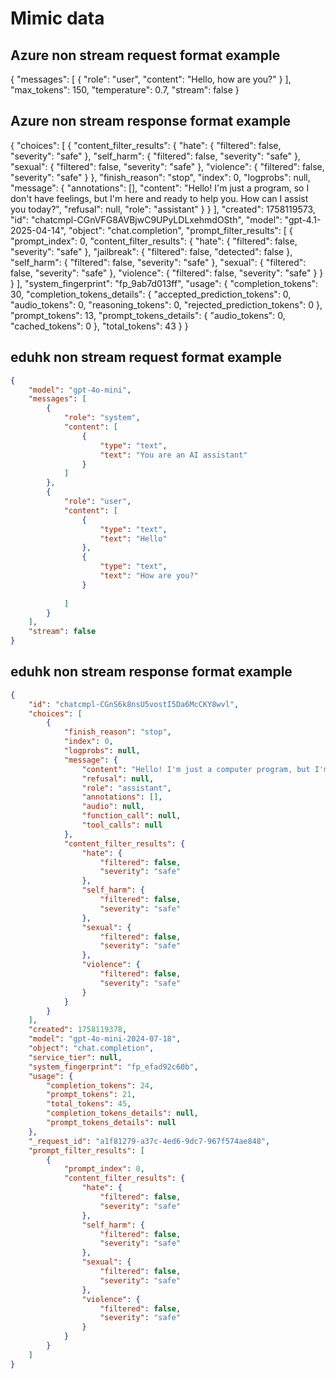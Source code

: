 # Mimic data

## Azure non stream request format example

{
  "messages": [
    {
      "role": "user",
      "content": "Hello, how are you?"
    }
  ],
  "max_tokens": 150,
  "temperature": 0.7,
  "stream": false
}

## Azure non stream response format example

{
    "choices": [
        {
            "content_filter_results": {
                "hate": {
                    "filtered": false,
                    "severity": "safe"
                },
                "self_harm": {
                    "filtered": false,
                    "severity": "safe"
                },
                "sexual": {
                    "filtered": false,
                    "severity": "safe"
                },
                "violence": {
                    "filtered": false,
                    "severity": "safe"
                }
            },
            "finish_reason": "stop",
            "index": 0,
            "logprobs": null,
            "message": {
                "annotations": [],
                "content": "Hello! I'm just a program, so I don't have feelings, but I'm here and ready to help you. How can I assist you today?",
                "refusal": null,
                "role": "assistant"
            }
        }
    ],
    "created": 1758119573,
    "id": "chatcmpl-CGnVFG8AVBjwC9UPyLDLxehmdOSth",
    "model": "gpt-4.1-2025-04-14",
    "object": "chat.completion",
    "prompt_filter_results": [
        {
            "prompt_index": 0,
            "content_filter_results": {
                "hate": {
                    "filtered": false,
                    "severity": "safe"
                },
                "jailbreak": {
                    "filtered": false,
                    "detected": false
                },
                "self_harm": {
                    "filtered": false,
                    "severity": "safe"
                },
                "sexual": {
                    "filtered": false,
                    "severity": "safe"
                },
                "violence": {
                    "filtered": false,
                    "severity": "safe"
                }
            }
        }
    ],
    "system_fingerprint": "fp_9ab7d013ff",
    "usage": {
        "completion_tokens": 30,
        "completion_tokens_details": {
            "accepted_prediction_tokens": 0,
            "audio_tokens": 0,
            "reasoning_tokens": 0,
            "rejected_prediction_tokens": 0
        },
        "prompt_tokens": 13,
        "prompt_tokens_details": {
            "audio_tokens": 0,
            "cached_tokens": 0
        },
        "total_tokens": 43
    }
}

## eduhk non stream request format example

```json
{
    "model": "gpt-4o-mini",
    "messages": [
        {
            "role": "system",
            "content": [
                {
                    "type": "text",
                    "text": "You are an AI assistant"
                }
            ]
        },
        {
            "role": "user",
            "content": [
                {
                    "type": "text",
                    "text": "Hello"
                },
                {
                    "type": "text",
                    "text": "How are you?"
                }
                
            ]
        }
    ],
    "stream": false
}
```

## eduhk non stream response format example

```json
{
    "id": "chatcmpl-CGnS6k8nsU5vostI5Da6McCKY8wvl",
    "choices": [
        {
            "finish_reason": "stop",
            "index": 0,
            "logprobs": null,
            "message": {
                "content": "Hello! I'm just a computer program, but I'm here and ready to assist you. How can I help you today?",
                "refusal": null,
                "role": "assistant",
                "annotations": [],
                "audio": null,
                "function_call": null,
                "tool_calls": null
            },
            "content_filter_results": {
                "hate": {
                    "filtered": false,
                    "severity": "safe"
                },
                "self_harm": {
                    "filtered": false,
                    "severity": "safe"
                },
                "sexual": {
                    "filtered": false,
                    "severity": "safe"
                },
                "violence": {
                    "filtered": false,
                    "severity": "safe"
                }
            }
        }
    ],
    "created": 1758119378,
    "model": "gpt-4o-mini-2024-07-18",
    "object": "chat.completion",
    "service_tier": null,
    "system_fingerprint": "fp_efad92c60b",
    "usage": {
        "completion_tokens": 24,
        "prompt_tokens": 21,
        "total_tokens": 45,
        "completion_tokens_details": null,
        "prompt_tokens_details": null
    },
    "_request_id": "a1f81279-a37c-4ed6-9dc7-967f574ae848",
    "prompt_filter_results": [
        {
            "prompt_index": 0,
            "content_filter_results": {
                "hate": {
                    "filtered": false,
                    "severity": "safe"
                },
                "self_harm": {
                    "filtered": false,
                    "severity": "safe"
                },
                "sexual": {
                    "filtered": false,
                    "severity": "safe"
                },
                "violence": {
                    "filtered": false,
                    "severity": "safe"
                }
            }
        }
    ]
}

```
